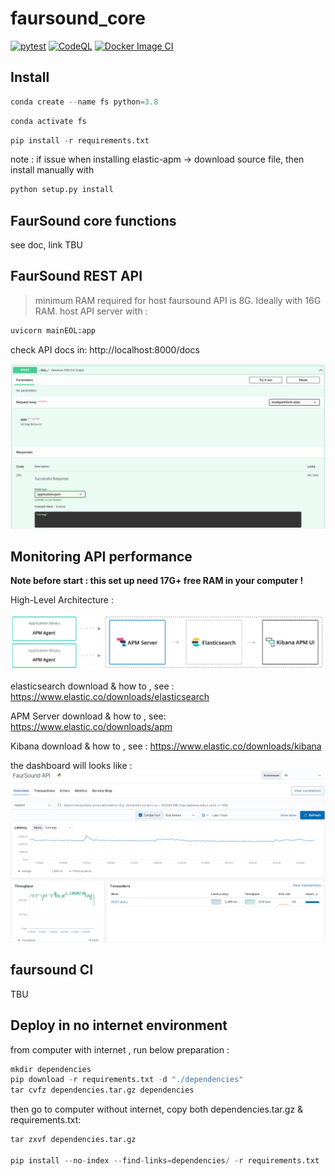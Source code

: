 # faursound_core
[![pytest](https://github.com/GVSCAL/faursound_core/actions/workflows/pytest.yml/badge.svg)](https://github.com/GVSCAL/faursound_core/actions/workflows/pytest.yml)
[![CodeQL](https://github.com/GVSCAL/faursound_core/actions/workflows/codeql-analysis.yml/badge.svg)](https://github.com/GVSCAL/faursound_core/actions/workflows/codeql-analysis.yml)
[![Docker Image CI](https://github.com/GVSCAL/faursound_core/actions/workflows/docker-image-with-test.yml/badge.svg)](https://github.com/GVSCAL/faursound_core/actions/workflows/docker-image-with-test.yml)
## Install
```python 
conda create --name fs python=3.8
```
```python 
conda activate fs
```
```python
pip install -r requirements.txt
```
note : if issue when installing elastic-apm -> download source file, then install manually with
```python
python setup.py install
```

## FaurSound core functions

see doc, link TBU

## FaurSound REST API

> minimum RAM required for host faursound API is 8G. Ideally with 16G RAM.
host API server with :

```python
uvicorn mainEOL:app
```
check API docs in: http://localhost:8000/docs

![image-20210629090554335](README.assets/image-20210629090554335.png)

## Monitoring API performance

**Note before start : this set up need 17G+ free RAM in your computer !**

High-Level Architecture :

![image-20210629223818749](README.assets/image-20210629223818749.png)

elasticsearch download & how to , see : https://www.elastic.co/downloads/elasticsearch

APM Server download & how to , see: https://www.elastic.co/downloads/apm

Kibana download & how to , see : https://www.elastic.co/downloads/kibana

the dashboard will looks like :
![monitoring](README.assets/monitoring.png)

## faursound CI
TBU



## Deploy in no internet environment

from computer with internet , run below preparation :

```python
mkdir dependencies
pip download -r requirements.txt -d "./dependencies"
tar cvfz dependencies.tar.gz dependencies
```



then go to computer without internet, copy both  dependencies.tar.gz & requirements.txt:

```python
tar zxvf dependencies.tar.gz

pip install --no-index --find-links=dependencies/ -r requirements.txt
```

